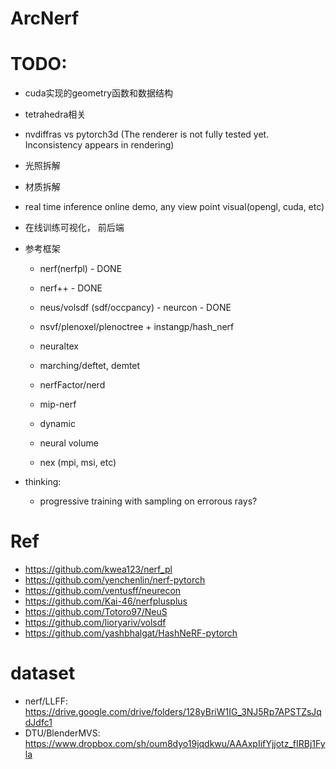# ArcNerf


# TODO:
- cuda实现的geometry函数和数据结构
- tetrahedra相关
- nvdiffras vs pytorch3d (The renderer is not fully tested yet. Inconsistency appears in rendering)

- 光照拆解
- 材质拆解

- real time inference online demo, any view point visual(opengl, cuda, etc)
- 在线训练可视化， 前后端

- 参考框架
  - nerf(nerfpl) - DONE
  - nerf++ - DONE
  - neus/volsdf (sdf/occpancy) - neurcon - DONE

  - nsvf/plenoxel/plenoctree + instangp/hash_nerf
  - neuraltex
  - marching/deftet, demtet
  - nerfFactor/nerd
  - mip-nerf
  - dynamic
  - neural volume
  - nex (mpi, msi, etc)

- thinking:
  - progressive training with sampling on errorous rays?

# Ref
- https://github.com/kwea123/nerf_pl
- https://github.com/yenchenlin/nerf-pytorch
- https://github.com/ventusff/neurecon
- https://github.com/Kai-46/nerfplusplus
- https://github.com/Totoro97/NeuS
- https://github.com/lioryariv/volsdf
- https://github.com/yashbhalgat/HashNeRF-pytorch

# dataset
- nerf/LLFF: https://drive.google.com/drive/folders/128yBriW1IG_3NJ5Rp7APSTZsJqdJdfc1
- DTU/BlenderMVS: https://www.dropbox.com/sh/oum8dyo19jqdkwu/AAAxpIifYjjotz_fIRBj1Fyla
